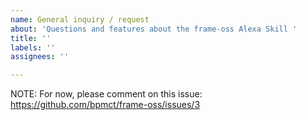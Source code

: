 ```yaml
---
name: General inquiry / request
about: 'Questions and features about the frame-oss Alexa Skill '
title: ''
labels: ''
assignees: ''

---
```


NOTE: For now, please comment on this issue: https://github.com/bpmct/frame-oss/issues/3
